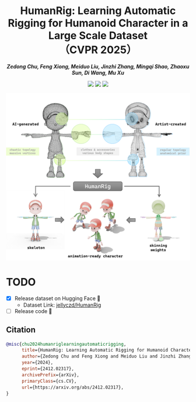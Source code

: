 <div align="center">

# HumanRig: Learning Automatic Rigging for Humanoid Character in a Large Scale Dataset <br>（CVPR 2025）

_**Zedong Chu,
Feng Xiong,
Meiduo Liu,
Jinzhi Zhang,
Mingqi Shao,
Zhaoxu Sun,
Di Wang,
Mu Xu**_

<a href='https://arxiv.org/abs/2412.02317'><img src='https://img.shields.io/badge/arXiv-2412.02317-b31b1b.svg'></a>
<a href='https://c8241998.github.io/HumanRig/'><img src='https://img.shields.io/badge/Project-Page-green'></a>
<a href='https://huggingface.co/datasets/jellyczd/HumanRig'><img src='https://img.shields.io/badge/Dataset-HuggingFace-yellow'></a>

![teaser](assets/fig1.png)

</div>

# TODO

- [x] Release dataset on Hugging Face 🤗
  - Dataset Link: [jellyczd/HumanRig](https://huggingface.co/datasets/jellyczd/HumanRig)
- [ ] Release code 🚧

## Citation

```bibtex
@misc{chu2024humanriglearningautomaticrigging,
      title={HumanRig: Learning Automatic Rigging for Humanoid Character in a Large Scale Dataset}, 
      author={Zedong Chu and Feng Xiong and Meiduo Liu and Jinzhi Zhang and Mingqi Shao and Zhaoxu Sun and Di Wang and Mu Xu},
      year={2024},
      eprint={2412.02317},
      archivePrefix={arXiv},
      primaryClass={cs.CV},
      url={https://arxiv.org/abs/2412.02317}, 
}
```

